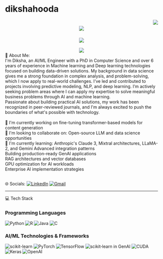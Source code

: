 # dikshahooda
<img align="right" src="https://visitor-badge.laobi.icu/badge?page_id=diksha2108.dikshahooda" />
<h1 align="center">
    <img src="https://readme-typing-svg.herokuapp.com/?font=Dancing+Script&size=60&color=FF69B4&center=true&vCenter=true&width=1500&height=100&duration=4000&lines=Hi+There!+✨;I'm+Diksha+Hooda!+💫;Machine+Learning+Enthusiast+%26+AI+Developer+🌟" />
</h1>
<h3 align="center">
    <img src="https://readme-typing-svg.herokuapp.com/?font=Pacifico&size=25&color=9370DB&center=true&vCenter=true&width=600&height=60&duration=4000&lines=✨+Transforming+Data+into+Intelligent+Solutions+🔮;💫+Where+Analytics+And+Imagination+Converge+🎪" />
</h3>
<div align="center">
    <img src="https://readme-typing-svg.herokuapp.com/?font=Pacifico&size=20&color=FF1493&center=true&vCenter=true&width=300&repeat=false&duration=1&lines=+.+_+.+_+.+_+.+_+.+_+.+_+.+_+.+_+.+" />
</div>
💫 About Me:
<br>I'm Diksha, an AI/ML Engineer with a PhD in Computer Science and over 6 years of experience in Machine learning and Deep learning technologies focused on building data-driven solutions. My background in data science gives me a strong foundation in complex analysis, and problem-solving, which I now apply to real-world challenges. I’ve led and contributed to projects involving predictive modeling, NLP, and deep learning. I’m actively seeking problem areas where I can apply my expertise to solve meaningful business problems through AI and machine learning.
<br>Passionate about building practical AI solutions, my work has been recognized in peer-reviewed journals, and I'm always excited to push the boundaries of what's possible with technology.<br><br>🔭 I'm currently working on fine-tuning transformer-based models for content generation<br>👯 I'm looking to collaborate on: Open-source LLM and data science opportunities<br>🌱 I'm currently learning: Anthropic's Claude 3, Mixtral architectures, LLaMA-2, and Gemini Advanced integration patterns<br>Building production-ready GenAI applications<br>RAG architectures and vector databases<br>GPU optimization for AI workloads<br>Enterprise AI implementation strategies<br><br>

🌐 Socials:
[![LinkedIn](https://img.shields.io/badge/LinkedIn-%230077B5.svg?logo=linkedin&logoColor=white)](www.linkedin.com/in/diksha-hooda-382155219)
[![Gmail](https://img.shields.io/badge/Gmail-D14836?logo=gmail&logoColor=white)](mailto:dikshahooda2108@gmail.com)

---

💻 Tech Stack

### Programming Languages
![Python](https://img.shields.io/badge/python-3670A0?style=for-the-badge&logo=python&logoColor=ffdd54)
![R](https://img.shields.io/badge/r-%23276DC3.svg?style=for-the-badge&logo=r&logoColor=white)
![Java](https://img.shields.io/badge/java-%23ED8B00.svg?style=for-the-badge&logo=openjdk&logoColor=white)
![C](https://img.shields.io/badge/c-%2300599C.svg?style=for-the-badge&logo=c%2B%2B&logoColor=white)

### AI/ML Technologies & Frameworks
![scikit-learn](https://img.shields.io/badge/scikit--learn-%23F7931E.svg?style=for-the-badge&logo=scikit-learn&logoColor=white)
![PyTorch](https://img.shields.io/badge/PyTorch-%23EE4C2C.svg?style=for-the-badge&logo=PyTorch&logoColor=white)
![TensorFlow](https://img.shields.io/badge/TensorFlow-%23FF6F00.svg?style=for-the-badge&logo=TensorFlow&logoColor=white)
![scikit‑learn in GenAI](https://img.shields.io/badge/scikit--learn + GenAI‑%23F7931E.svg?style=for-the-badge&logo=scikit-learn&logoColor=white)
![CUDA](https://img.shields.io/badge/CUDA-%2376B900.svg?style=for-the-badge&logo=nvidia&logoColor=white)
![Keras](https://img.shields.io/badge/Keras-%23D00000.svg?style=for-the-badge&logo=Keras&logoColor=white)
![OpenAI](https://img.shields.io/badge/OpenAI-%23412991.svg?style=for-the-badge&logo=openai&logoColor=white)
